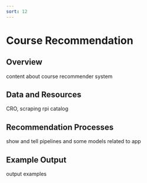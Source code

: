 ```yaml
---
sort: 12
---
```


# Course Recommendation

## Overview

content about course recommender system

## Data and Resources

CRO, scraping rpi catalog

## Recommendation Processes

show and tell pipelines and some models related to app

## Example Output

output examples

